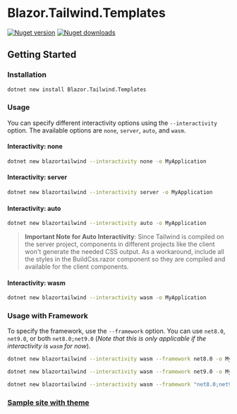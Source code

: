 # Blazor.Tailwind.Templates

[![Nuget version](https://img.shields.io/nuget/v/Blazor.Tailwind.Templates?color=ff4081&label=nuget%20version&logo=nuget&style=flat-square)](https://www.nuget.org/packages/Blazor.Tailwind.Templates/)
[![Nuget downloads](https://img.shields.io/nuget/dt/Blazor.Tailwind.Templates?color=ff4081&label=nuget%20downloads&logo=nuget&style=flat-square)](https://www.nuget.org/packages/Blazor.Tailwind.Templates/)

## Getting Started

### Installation

```sh
dotnet new install Blazor.Tailwind.Templates
```

### Usage

You can specify different interactivity options using the `--interactivity` option. The available options are `none`, `server`, `auto`, and `wasm`.

#### Interactivity: none

```sh
dotnet new blazortailwind --interactivity none -o MyApplication
```

#### Interactivity: server

```sh
dotnet new blazortailwind --interactivity server -o MyApplication
```

#### Interactivity: auto

```sh
dotnet new blazortailwind --interactivity auto -o MyApplication
```

> **Important Note for Auto Interactivity**: Since Tailwind is compiled on the server project, components in different projects like the client won't generate the needed CSS output. As a workaround, include all the styles in the BuildCss.razor component so they are compiled and available for the client components.

#### Interactivity: wasm

```sh
dotnet new blazortailwind --interactivity wasm -o MyApplication
```

### Usage with Framework

To specify the framework, use the `--framework` option. You can use `net8.0`, `net9.0`, or both `net8.0;net9.0` (*Note that this is only applicable if the interactivity is `wasm` for now*).

```sh
dotnet new blazortailwind --interactivity wasm --framework net8.0 -o MyApplication
```

```sh
dotnet new blazortailwind --interactivity wasm --framework net9.0 -o MyApplication
```

```sh
dotnet new blazortailwind --interactivity wasm --framework "net8.0;net9.0" -o MyApplication
```

### [Sample site with theme](https://jjosh102.github.io/Blazor.Tailwind.Templates/)
